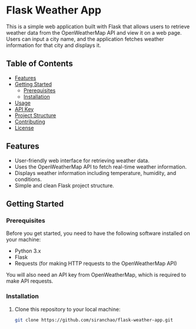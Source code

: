# Flask Weather App

This is a simple web application built with Flask that allows users to retrieve weather data from the OpenWeatherMap API and view it on a web page. Users can input a city name, and the application fetches weather information for that city and displays it.

## Table of Contents

- [Features](#features)
- [Getting Started](#getting-started)
  - [Prerequisites](#prerequisites)
  - [Installation](#installation)
- [Usage](#usage)
- [API Key](#api-key)
- [Project Structure](#project-structure)
- [Contributing](#contributing)
- [License](#license)

## Features

- User-friendly web interface for retrieving weather data.
- Uses the OpenWeatherMap API to fetch real-time weather information.
- Displays weather information including temperature, humidity, and conditions.
- Simple and clean Flask project structure.

## Getting Started

### Prerequisites

Before you get started, you need to have the following software installed on your machine:

- Python 3.x
- Flask
- Requests (for making HTTP requests to the OpenWeatherMap API)

You will also need an API key from OpenWeatherMap, which is required to make API requests.

### Installation

1. Clone this repository to your local machine:

   ```bash
   git clone https://github.com/siranchao/flask-weather-app.git
   ```
